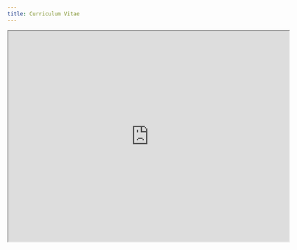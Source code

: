 ```yaml
---
title: Curriculum Vitae
---
```


<p style="text-align:center;">
<iframe src="https://drive.google.com/file/d/1jthuq8ljlHdSsQ4S5Iq2IbJvuz80qBAU/preview" width="640" height="480" allow="autoplay"></iframe>
</p>

